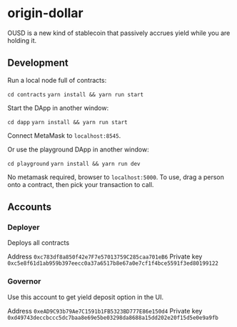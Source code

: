 # origin-dollar

OUSD is a new kind of stablecoin that passively accrues yield while you are holding it.


## Development

Run a local node full of contracts:

`cd contracts`
`yarn install && yarn run start`

Start the DApp in another window:

`cd dapp`
`yarn install && yarn run start`

Connect MetaMask to `localhost:8545`.

Or use the playground DApp in another window:

`cd playground`
`yarn install && yarn run dev`

No metamask required, browser to `localhost:5000`. To use, drag a person onto a contract, then pick your transaction to call.

## Accounts

### Deployer

Deploys all contracts

Address `0xc783df8a850f42e7F7e57013759C285caa701eB6`
Private key `0xc5e8f61d1ab959b397eecc0a37a6517b8e67a0e7cf1f4bce5591f3ed80199122`

### Governor

Use this account to get yield deposit option in the UI.

Address `0xeAD9C93b79Ae7C1591b1FB5323BD777E86e150d4`
Private key `0xd49743deccbccc5dc7baa8e69e5be03298da8688a15dd202e20f15d5e0e9a9fb`
